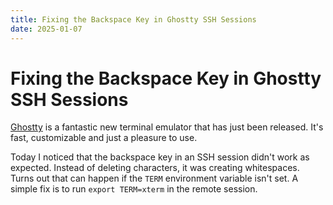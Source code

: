 ```yaml
---
title: Fixing the Backspace Key in Ghostty SSH Sessions
date: 2025-01-07
---
```


# Fixing the Backspace Key in Ghostty SSH Sessions

[Ghostty](https://ghostty.org/) is a fantastic new terminal emulator that has just been released. It's fast, customizable and just a pleasure to use.

Today I noticed that the backspace key in an SSH session didn't work as expected. Instead of deleting characters, it was creating whitespaces.
Turns out that can happen if the `TERM` environment variable isn't set. A simple fix is to run `export TERM=xterm` in the remote session.
